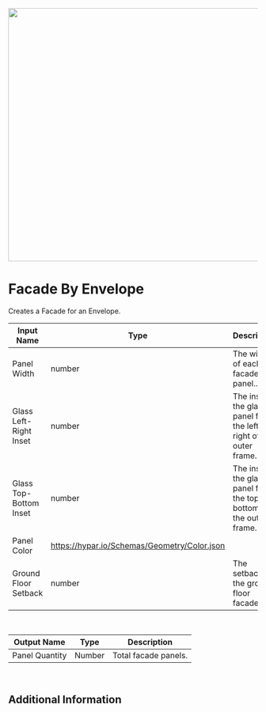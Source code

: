 <img src="preview.png" width="512">

# Facade By Envelope

Creates a Facade for an Envelope.

|Input Name|Type|Description|
|---|---|---|
|Panel Width|number|The width of each facade panel..|
|Glass Left-Right Inset|number|The inset of the glass panel from the left and right of the outer frame.|
|Glass Top-Bottom Inset|number|The inset of the glass panel from the top and bottom of the outer frame.|
|Panel Color|https://hypar.io/Schemas/Geometry/Color.json||
|Ground Floor Setback|number|The setback of the ground floor facade.|


<br>

|Output Name|Type|Description|
|---|---|---|
|Panel Quantity|Number|Total facade panels.|


<br>

## Additional Information
